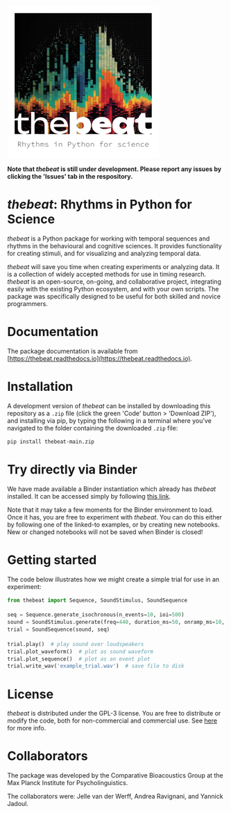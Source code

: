 <img src=docs/source/thebeat_logo.png height="350" width="350">

**Note that *thebeat* is still under development. Please report any issues by clicking the 'Issues' tab in the respository.**

# *thebeat*: Rhythms in Python for Science

*thebeat* is a Python package for working with temporal sequences and rhythms in the behavioural and cognitive sciences. It provides functionality for creating stimuli, and for visualizing and analyzing temporal data.

*thebeat* will save you time when creating experiments or analyzing data.
It is a collection of widely accepted methods for use in timing research.
*thebeat* is an open-source, on-going, and collaborative project,
integrating easily with the existing Python ecosystem, and with your own scripts.
The package was specifically designed to be useful for both skilled and novice programmers.

# Documentation
The package documentation is available from [https://thebeat.readthedocs.io](https://thebeat.readthedocs.io).

# Installation
A development version of *thebeat* can be installed by downloading this repository as a ``.zip`` file (click the green 'Code' button > 'Download ZIP'), and installing via pip, by typing the following in a terminal where you've navigated to the folder containing the downloaded ``.zip`` file:

```bash
pip install thebeat-main.zip
```

# Try directly via Binder
We have made available a Binder instantiation which already has *thebeat* installed. It can be accessed simply by following [this link](https://mybinder.org/v2/git/https%3A%2F%2Fgitlab.gwdg.de%2Fcomparative-bioacoustics%2Fthebeat-demo.git/HEAD?labpath=docs%2Fsource%2Fexamples%2FREADME.md).

Note that it may take a few moments for the Binder environment to load. Once it has, you are free to experiment with *thebeat*. You can do this either by following one of the linked-to examples, or by creating new notebooks. New or changed notebooks will not be saved when Binder is closed!

# Getting started
The code below illustrates how we might create a simple trial for use in an experiment:

```python
from thebeat import Sequence, SoundStimulus, SoundSequence

seq = Sequence.generate_isochronous(n_events=10, ioi=500)
sound = SoundStimulus.generate(freq=440, duration_ms=50, onramp_ms=10, offramp_ms=10)
trial = SoundSequence(sound, seq)

trial.play()  # play sound over loudspeakers
trial.plot_waveform()  # plot as sound waveform
trial.plot_sequence()  # plot as an event plot
trial.write_wav('example_trial.wav')  # save file to disk
```

# License
*thebeat* is distributed under the GPL-3 license. You are free to distribute or modify the code, both for non-commercial and commercial use. See [here](https://choosealicense.com/licenses/gpl-3.0/) for more info.

# Collaborators
The package was developed by the Comparative Bioacoustics Group at the Max Planck Institute for Psycholinguistics.

The collaborators were: Jelle van der Werff, Andrea Ravignani, and Yannick Jadoul.
